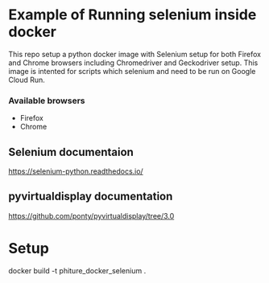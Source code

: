 # Example of Running selenium inside docker
This repo setup a python docker image with Selenium setup for both Firefox and Chrome browsers including Chromedriver and Geckodriver setup. This image is intented for scripts which selenium and need to be run on Google Cloud Run.


### Available browsers
 * Firefox
 * Chrome

## Selenium documentaion
https://selenium-python.readthedocs.io/

## pyvirtualdisplay documentation
https://github.com/ponty/pyvirtualdisplay/tree/3.0


# Setup
docker build  -t phiture_docker_selenium .
